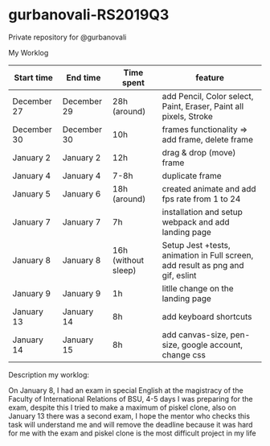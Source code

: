 # gurbanovali-RS2019Q3
Private repository for @gurbanovali

My Worklog

Start time |      End time   |     Time spent          | feature  
---------- |-----------------|-------------------------|-----------------------------------------------------------------------------------
December 27|      December 29|     28h (around)        |  add Pencil, Color select, Paint, Eraser, Paint all pixels, Stroke
December 30|      December 30|      10h                |   frames functionality => add frame, delete frame
January 2  |      January 2  |      12h                |   drag & drop (move) frame 
January 4  |      January 4  |      7-8h               |   duplicate frame
January 5  |      January 6  |      18h (around)       |   created animate and add fps rate from 1 to 24
January 7  |      January 7  |      7h                 |  installation and setup webpack and add landing page
January 8  |      January 8  |      16h (without sleep)| Setup Jest +tests, animation in Full screen, add result as png and gif, eslint 
January 9  |      January 9  |      1h                 | litlle change on the landing page 
January 13 |      January 14 |      8h                 | add keyboard shortcuts
January 14 |      January 15 |      8h                 | add canvas-size, pen-size, google account, change css



Description my worklog:

On January 8, I had an exam in special English at the magistracy of the Faculty of International Relations of BSU, 4-5 days I was preparing for the exam, despite this I tried to make a maximum of piskel clone, also on January 13 there was a second exam, I hope the mentor who checks this task will understand me and will remove the deadline because it was hard for me with the exam and piskel clone is the most difficult project in my life
